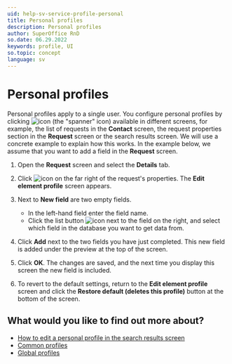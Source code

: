 ```yaml
---
uid: help-sv-service-profile-personal
title: Personal profiles
description: Personal profiles
author: SuperOffice RnD
so.date: 06.29.2022
keywords: profile, UI
so.topic: concept
language: sv
---
```


# Personal profiles

Personal profiles apply to a single user. You configure personal profiles by clicking ![icon][img1] (the "spanner" icon) available in different screens, for example, the list of requests in the **Contact** screen, the request properties section in the **Request** screen or the search results screen. We will use a concrete example to explain how this works. In the example below, we assume that you want to add a field in the **Request** screen.

1. Open the **Request** screen and select the **Details** tab.

2. Click ![icon][img1] on the far right of the request's properties. The **Edit element profile** screen appears.

3. Next to **New field** are two empty fields.
    * In the left-hand field enter the field name.
    * Click the list button ![icon][img2] next to the field on the right, and select which field in the database you want to get data from.

4. Click **Add** next to the two fields you have just completed. This new field is added under the preview at the top of the screen.

5. Click **OK**. The changes are saved, and the next time you display this screen the new field is included.

6. To revert to the default settings, return to the **Edit element profile** screen and click the **Restore default (deletes this profile)** button at the bottom of the screen.

## What would you like to find out more about?

* [How to edit a personal profile in the search results screen][2]
* [Common profiles][3]
* [Global profiles][4]

<!-- Referenced links -->
[2]: ../../../../search-options/learn/in-service/customize-presentation.md
[3]: common.md
[4]: global.md

<!-- Referenced images -->
[img1]: ../../../../../../common/icons/settingstools.png
[img2]: ../../../../../../common/icons/dropdown-arrow.png

